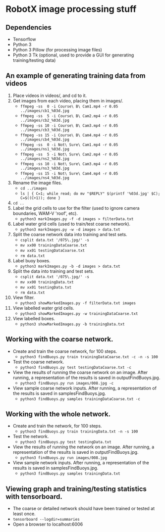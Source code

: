 # RobotX image processing stuff

## Dependencies
* Tensorflow
* Python 3
* Python 3 Pillow (for processing image files)
* Python 3 Tk (optional, used to provide a GUI for generating training/testing data)

## An example of generating training data from videos
1. Place videos in videos/, and cd to it.
2. Get images from each video, placing them in images/.
    * `ffmpeg -ss  0 -i Course\ B\ Cam1.mp4 -r 0.05 ../images/cb1_%03d.jpg`
    * `ffmpeg -ss  5 -i Course\ B\ Cam2.mp4 -r 0.05 ../images/cb2_%03d.jpg`
    * `ffmpeg -ss 10 -i Course\ B\ Cam3.mp4 -r 0.05 ../images/cb3_%03d.jpg`
    * `ffmpeg -ss 15 -i Course\ B\ Cam4.mp4 -r 0.05 ../images/cb4_%03d.jpg`
    * `ffmpeg -ss  0 -i Not\ Sure\ Cam1.mp4 -r 0.05 ../images/ns1_%03d.jpg`
    * `ffmpeg -ss  5 -i Not\ Sure\ Cam2.mp4 -r 0.05 ../images/ns2_%03d.jpg`
    * `ffmpeg -ss 10 -i Not\ Sure\ Cam3.mp4 -r 0.05 ../images/ns3_%03d.jpg`
    * `ffmpeg -ss 15 -i Not\ Sure\ Cam4.mp4 -r 0.05 ../images/ns4_%03d.jpg`
3. Rename the image files.
    * `cd ../images`
    * `ls | { C=1; while read; do mv "$REPLY" $(printf '%03d.jpg' $C); C=$((C+1)); done }`
4. `cd ..`
5. Label the grid cells to use for the filter (used to ignore camera boundaries, WAM-V 'roof', etc).
    * `python3 markImages.py -f -d images > filterData.txt`
6. Label water grid cells (used to train/test coarse network).
    * `python3 markImages.py -w -d images > data.txt`
7. Split the coarse network data into training and test sets.
    * `csplit data.txt '/075\.jpg/' -s`
    * `mv xx00 trainingDataCoarse.txt`
    * `mv xx01 testingDataCoarse.txt`
    * `rm data.txt`
6. Label buoy boxes.
    * `python3 markImages.py -b -d images > data.txt`
7. Split the data into training and test sets.
    * `csplit data.txt '/075\.jpg/' -s`
    * `mv xx00 trainingData.txt`
    * `mv xx01 testingData.txt`
    * `rm data.txt`
8. View filter.
    * `python3 showMarkedImages.py -f filterData.txt images`
9. View labelled water grid cells.
    * `python3 showMarkedImages.py -w trainingDataCoarse.txt`
10. View labelled boxes.
    * `python3 showMarkedImages.py -b trainingData.txt`

## Working with the coarse network.
* Create and train the coarse network, for 100 steps.
    * `python3 findBuoys.py train trainingDataCoarse.txt -c -n -s 100`
* Test the coarse network.
    * `python3 findBuoys.py test testingDataCoarse.txt -c`
* View the results of running the coarse network on an image. After running, a representation of the results is saved in outputFindBuoys.jpg.
    * `python3 findBuoys.py run images/008.jpg -c`
* View sample coarse network inputs. After running, a representation of the results is saved in samplesFindBuoys.jpg.
    * `python3 findBuoys.py samples trainingDataCoarse.txt -c`

## Working with the whole network.
* Create and train the network, for 100 steps.
    * `python3 findBuoys.py train trainingData.txt -n -s 100`
* Test the network.
    * `python3 findBuoys.py test testingData.txt`
* View the results of running the network on an image. After running, a representation of the results is saved in outputFindBuoys.jpg.
    * `python3 findBuoys.py run images/008.jpg`
* View sample network inputs. After running, a representation of the results is saved in samplesFindBuoys.jpg.
    * `python3 findBuoys.py samples trainingData.txt`

## Viewing graph and training/testing statistics with tensorboard.
* The coarse or detailed network should have been trained or tested at least once.
* `tensorboard --logdir=summaries`
* Open a browser to localhost:6006
